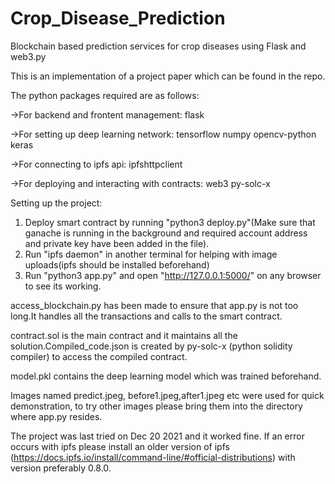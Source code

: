 # Crop_Disease_Prediction
Blockchain based prediction services for crop diseases using Flask and web3.py 

This is an implementation of a project paper which can be found in the repo.

The python packages required are as follows:

->For backend and frontent management:			flask

->For setting up deep learning network:		      	tensorflow
						      	numpy
							opencv-python
							keras
							
->For connecting to ipfs api:			        ipfshttpclient

->For deploying and interacting with contracts:		web3
						        py-solc-x

Setting up the project:
1) Deploy smart contract by running "python3 deploy.py"(Make sure that ganache is running in the background and required account address and private key have been added in the file).
2) Run "ipfs daemon" in another terminal for helping with image uploads(ipfs should be installed beforehand)
3) Run "python3 app.py" and open "http://127.0.0.1:5000/" on any browser to see its working.

access_blockchain.py has been made to ensure that app.py is not too long.It handles all the transactions and calls to the smart contract.

contract.sol is the main contract and it maintains all the solution.Compiled_code.json is created by py-solc-x (python solidity compiler) to access the compiled contract.

model.pkl contains the deep learning model which was trained beforehand.

Images named predict.jpeg, before1.jpeg,after1.jpeg etc were used for quick demonstration, to try other images please bring them into the directory where app.py resides.

The project was last tried on Dec 20 2021 and it worked fine. If an error occurs with ipfs please install an older version of ipfs (https://docs.ipfs.io/install/command-line/#official-distributions) with version preferably 0.8.0.
